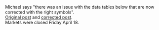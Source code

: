 Michael says "there was an issue with the data tables below that are now corrected with the right symbols".  
[Original post](https://michaelnausscmt.substack.com/p/trading-plan-for-next-week) and [corrected post](https://michaelnausscmt.substack.com/p/correction-trading-plan-for-next).    
Markets were closed Friday April 18.  